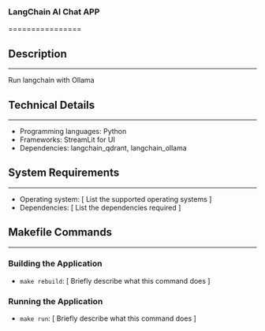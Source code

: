 ### LangChain AI Chat APP
================

## Description
---------------

Run langchain with Ollama

## Technical Details
-------------------

* Programming languages: Python
* Frameworks: StreamLit for UI
* Dependencies: langchain_qdrant, langchain_ollama

## System Requirements
----------------------

* Operating system: [ List the supported operating systems ]
* Dependencies: [ List the dependencies required ]

## Makefile Commands
--------------------

### Building the Application

* `make rebuild`: [ Briefly describe what this command does ]

### Running the Application

* `make run`: [ Briefly describe what this command does ]